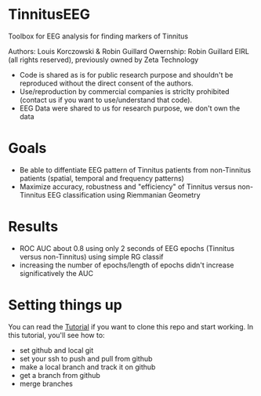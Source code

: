 # TinnitusEEG

Toolbox for EEG analysis for finding markers of Tinnitus

Authors: Louis Korczowski & Robin Guillard
Owernship: Robin Guillard EIRL (all rights reserved), previously owned by Zeta Technology 

- Code is shared as is for public research purpose and shouldn't be reproduced without the direct consent of the authors.
- Use/reproduction by commercial companies is striclty prohibited (contact us if you want to use/understand that code).
- EEG Data were shared to us for research purpose, we don't own the data

# Goals

- Be able to diffentiate EEG pattern of Tinnitus patients from non-Tinnitus patients (spatial, temporal and frequency patterns)
- Maximize accuracy, robustness and "efficiency" of Tinnitus versus non-Tinnitus EEG classification using Riemmanian Geometry

# Results
- ROC AUC about 0.8 using only 2 seconds of EEG epochs (Tinnitus versus non-Tinnitus) using simple RG classif
- increasing the number of epochs/length of epochs didn't increase significatively the AUC


# Setting things up

You can read the [Tutorial](TUTO_SET_GITHUB_SSH.md) if you want to clone this repo and start working. In this tutorial, you'll see how to:
- set github and local git
- set your ssh to push and pull from github
- make a local branch and track it on github
- get a branch from github
- merge branches

